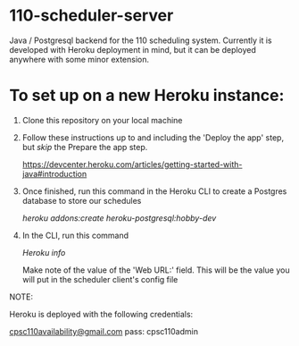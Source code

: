 # 110-scheduler-server
Java / Postgresql  backend for the 110 scheduling system. Currently it is developed with Heroku deployment in mind, but it can be deployed anywhere with some minor extension.

# To set up on a new Heroku instance:
1) Clone this repository on your local machine

2) Follow these instructions up to and including the 'Deploy the app' step, but *skip* the Prepare the app step. 

    https://devcenter.heroku.com/articles/getting-started-with-java#introduction

3) Once finished, run this command in the Heroku CLI to create a Postgres database to store our schedules

    *heroku addons:create heroku-postgresql:hobby-dev*

4) In the CLI, run this command

    *Heroku info*

    Make note of the value of the 'Web URL:' field. This will be the value you will put in the scheduler client's config file





NOTE:

Heroku is deployed with the following credentials:

cpsc110availability@gmail.com
pass: cpsc110admin
